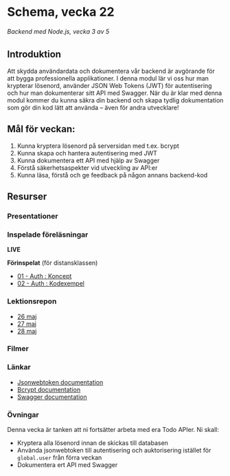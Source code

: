 # Schema, vecka 22
###### Backend med Node.js, vecka 3 av 5

## Introduktion

Att skydda användardata och dokumentera vår backend är avgörande för att bygga professionella applikationer. 
I denna modul lär vi oss hur man krypterar lösenord, använder JSON Web Tokens (JWT) för autentisering och hur man dokumenterar sitt API med Swagger. 
När du är klar med denna modul kommer du kunna säkra din backend och skapa tydlig dokumentation som gör din kod lätt att använda – även för andra utvecklare!

## Mål för veckan:
1. Kunna kryptera lösenord på serversidan med t.ex. bcrypt
2. Kunna skapa och hantera autentisering med JWT
3. Kunna dokumentera ett API med hjälp av Swagger
4. Förstå säkerhetsaspekter vid utveckling av API:er 
5. Kunna läsa, förstå och ge feedback på någon annans backend-kod

## Resurser

### Presentationer


### Inspelade föreläsningar

**LIVE**

**Förinspelat** (för distansklassen)

* [01 - Auth : Koncept](https://vimeo.com/818261075/a180ef090a)
* [02 - Auth : Kodexempel](https://vimeo.com/818261111/5cd320acda)

### Lektionsrepon

* [26 maj](https://github.com/fu-node-fe24/week-22-lecture-26-maj)
* [27 maj](https://github.com/fu-node-fe24/week-22-lecture-27-maj)
* [28 maj](https://github.com/fu-node-fe24/week-22-lecture-28-maj)

### Filmer


### Länkar

* [Jsonwebtoken documentation](https://www.npmjs.com/package/jsonwebtoken)
* [Bcrypt documentation](https://www.npmjs.com/package/bcrypt)
* [Swagger documentation](https://swagger.io/docs/)

### Övningar 

Denna vecka är tanken att ni fortsätter arbeta med era Todo APIer. Ni skall:
* Kryptera alla lösenord innan de skickas till databasen
* Använda jsonwebtoken till autentisering och auktorisering istället för ```global.user``` från förra veckan
* Dokumentera ert API med Swagger 








